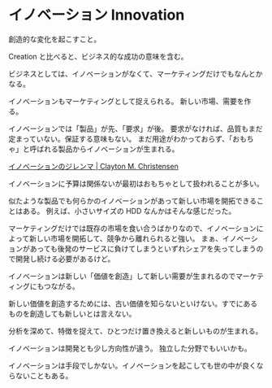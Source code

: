 # イノベーション Innovation

創造的な変化を起こすこと。

Creation と比べると、ビジネス的な成功の意味を含む。

ビジネスとしては、イノベーションがなくて、マーケティングだけでもなんとかなる。

イノベーションもマーケティングとして捉えられる。
新しい市場、需要を作る。

イノベーションでは「製品」が先、「要求」が後。
要求がなければ、品質もまだ定まっていない。保証する意味もない。
まだ用途がわかっておらず、「おもちゃ」と呼ばれる製品からイノベーションが生まれる。

[イノベーションのジレンマ | Clayton M. Christensen](https://www.amazon.co.jp/dp/B009ILGWS6)

イノベーションに予算は関係ないが最初はおもちゃとして扱われることが多い。

似たような製品でも何らかのイノベーションがあって新しい市場を開拓できることはある。
例えば、小さいサイズの HDD なんかはそんな感じだった。

マーケティングだけでは既存の市場を食い合うばかりなので、イノベーションによって新しい市場を開拓して、競争から離れられると強い。
まぁ、イノベーションがあっても後発のサービスに負けてしまうといずれシェアを失ってしまうので開発し続ける必要があるけど。

イノベーションは新しい「価値を創造」して新しい需要が生まれるのでマーケティングにもつながる。

新しい価値を創造するためには、古い価値を知らないといけない。すでにあるものを創造しても新しいとは言えない。

分析を深めて、特徴を捉えて、ひとつだけ置き換えると新しいものが生まれる。

イノベーションは開発とも少し方向性が違う。
独立した分野でもいいかも。

イノベーションは手段でしかない。イノベーションを起こしても世の中が良くならないこともある。

